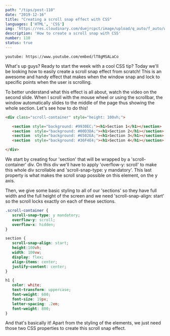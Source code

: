 ```yaml
---
path: "/tips/post-110"
date: "2019-12-16"
title: "Creating a scroll snap effect with CSS"
languages: ['HTML', 'CSS']
img: 'https://res.cloudinary.com/duejrcpct/image/upload/q_auto/f_auto/w_1000/v1587498546/tips/110-1_awejzf.png'
description: 'How to create a scroll snap with CSS'
number: 110
status: true
---
```


`youtube: https://www.youtube.com/embed/lT8gMSALaCo`

What's up guys? Ready to start the week with a cool CSS tip? Today we'll be looking how to easily create a scroll snap effect from scratch! This is an awesome and handy effect that makes when the window snap and lock to specific points when the user is scrolling.

To better understand what this effect is all about, watch the video on the second slide. When I scroll with the mouse wheel or using the scrollbar, the window automatically slides to the middle of the page thus showing the whole section. Let's see how to do this!

 ```html
<div class="scroll-container" style="height: 100vh;">

    <section style="background: #9930EC;"><h1>Section 1</h1></section>
    <section  style="background: #00D3DA;"><h1>Section 2</h1></section>
    <section  style="background: #6502EA;"><h1>Section 3</h1></section>
    <section  style="background: #36F4E4;"><h1>Section 4</h1></section>

</div>
 ```

We start by creating four 'section' that will be wrapped by a 'scroll-container' div. On this div we'll have to apply 'overflow-y: scroll' to make this whole div scrollable and 'scroll-snap-type: y mandatory'. This last property is what makes the scroll snap possible on this element, on the y axis.

Then, we give some basic styling to all of our 'sections' so they have full width and the full height of the screen and we need 'scroll-snap-align: start' so the scroll locks exactly on each of these sections.

 ```css
.scroll-container {
    scroll-snap-type: y mandatory;
    overflow-y: scroll;
    overflow-x: hidden;
}

section {
    scroll-snap-align: start;
    height:100vh;
    width: 100vw;
    display: flex;
    align-items: center;
    justify-content: center;
}

h1 {
    color: white;
    text-transform: uppercase;
    font-weight: 600;
    font-size: 19px;
    letter-spacing: .2em;
    font-weight: 800;
}
 ```

And that's basically it! Apart from the styling of the elements, we just need those two CSS properties to create this scroll snap effect.